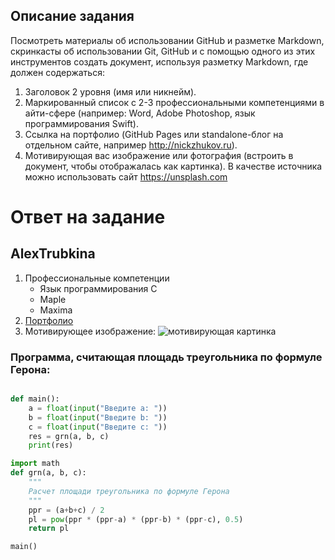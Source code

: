 ## Описание задания

Посмотреть материалы об использовании GitHub и разметке Markdown, скринкасты об использовании Git, GitHub и с помощью одного из этих инструментов создать документ, используя разметку Markdown, где должен содержаться:

1. Заголовок 2 уровня (имя или никнейм).
1. Маркированный список с 2-3 профессиональными компетенциями в айти-сфере (например: Word, Adobe Photoshop, язык программирования Swift).
1. Ссылка на портфолио (GitHub Pages или standalone-блог на отдельном сайте, например http://nickzhukov.ru).
1. Мотивирующая вас изображение или фотография (встроить в документ, чтобы отображалась как картинка). В качестве источника можно использовать сайт https://unsplash.com

# Ответ на задание

## AlexTrubkina

1. Профессиональные компетенции
    * Язык программирования C
    * Maple
    * Maxima
1. [Портфолио](https://alextrubkina.github.io/) 
1. Мотивирующее изображение:
![мотивирующая картинка](https://images.unsplash.com/photo-1569596082827-c5e8990496cb?ixlib=rb-1.2.1&ixid=eyJhcHBfaWQiOjEyMDd9&auto=format&fit=crop&w=1868&q=80 "мотивирующее изображение")
### Программа, считающая площадь треугольника по формуле Герона:

```python

def main():
    a = float(input("Введите а: "))
    b = float(input("Введите b: "))
    c = float(input("Введите с: "))
    res = grn(a, b, c)
    print(res)

import math
def grn(a, b, c):
    """
    Расчет площади треугольника по формуле Герона
    """
    ppr = (a+b+c) / 2
    pl = pow(ppr * (ppr-a) * (ppr-b) * (ppr-c), 0.5)
    return pl

main()
```
